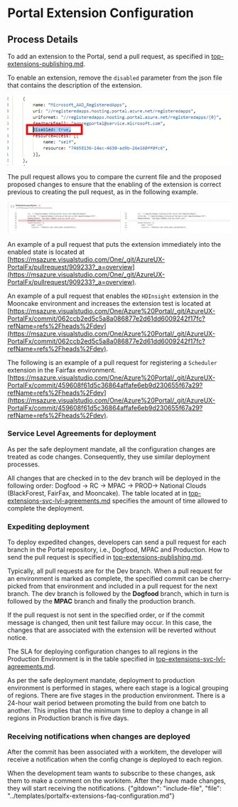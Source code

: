 # Portal Extension Configuration


## Process Details

To add an extension to the Portal, send a pull request, as specified in [top-extensions-publishing.md](top-extensions-publishing.md). 

To enable an extension, remove the `disabled` parameter from the json file that contains the description of the extension.

![alt-text](../media/portalfx-extensions-configuration/json-file.png "Updated Json File")

 The pull request allows you to compare the current file and the proposed proposed changes to ensure that the enabling of the extension is correct previous to creating the pull request, as in the following example.

![alt-text](../media/portalfx-extensions-configuration/json-comparison.png "Json File Comparison")

An example of a pull request that puts the extension immediately into the enabled state is located at [https://msazure.visualstudio.com/One/_git/AzureUX-PortalFx/pullrequest/909233?_a=overview](https://msazure.visualstudio.com/One/_git/AzureUX-PortalFx/pullrequest/909233?_a=overview).

An example of a pull request that enables the `HDInsight` extension in the Mooncake environment and increases the extension test is located at [https://msazure.visualstudio.com/One/Azure%20Portal/_git/AzureUX-PortalFx/commit/062ccb2ed5c5a8a086877e2d61dd6009242f17fc?refName=refs%2Fheads%2Fdev](https://msazure.visualstudio.com/One/Azure%20Portal/_git/AzureUX-PortalFx/commit/062ccb2ed5c5a8a086877e2d61dd6009242f17fc?refName=refs%2Fheads%2Fdev).

The following is an example of a pull request for registering a `Scheduler` extension in the Fairfax environment.
[https://msazure.visualstudio.com/One/Azure%20Portal/_git/AzureUX-PortalFx/commit/459608f61d5c36864affafe6eb9d230655f67a29?refName=refs%2Fheads%2Fdev](https://msazure.visualstudio.com/One/Azure%20Portal/_git/AzureUX-PortalFx/commit/459608f61d5c36864affafe6eb9d230655f67a29?refName=refs%2Fheads%2Fdev).

### Service Level Agreements for deployment

As per the safe deployment mandate, all the configuration changes are treated as code changes. Consequently, they use similar deployment processes.

All changes that are checked in to the dev branch will be deployed in the following order: Dogfood -> RC -> MPAC -> PROD-> National Clouds (BlackForest, FairFax, and Mooncake). The table located at in [top-extensions-svc-lvl-agreements.md](top-extensions-svc-lvl-agreements.md) specifies the amount of time allowed to complete the deployment.

### Expediting deployment

To deploy expedited changes, developers can send a pull request for each branch in the Portal repository, i.e., Dogfood, MPAC and Production. How to send the pull request is specified in  [top-extensions-publishing.md](top-extensions-publishing.md).

Typically, all pull requests are for the Dev branch. When a pull request for an environment is marked as complete, the specified commit can be cherry-picked from that environment and included in a pull request for the next branch. The dev branch is followed by the **Dogfood** branch, which in turn is followed by the **MPAC** branch and finally the production branch.

If the pull request is not sent in the specified order, or if the commit message is changed, then unit test failure may occur. In this case, the changes that are associated with the extension will be reverted without notice.

The SLA for deploying configuration changes to all regions in the Production Environment is in the table specified in [top-extensions-svc-lvl-agreements.md](top-extensions-svc-lvl-agreements.md).

As per the safe deployment mandate, deployment to production environment is performed in stages, where each stage is a logical grouping of regions. There are five stages in the production environment. There is a 24-hour wait period between promoting the build from one batch to another. This implies that the minimum time to deploy a change in all regions in Production branch is five days. 

### Receiving notifications when changes are deployed

After the commit has been associated with a workitem, the developer will receive a notification when the config change is deployed to each region.

When the development team wants to subscribe to these changes, ask them to make a comment on the workitem. After they have made changes, they will start receiving the notifications.
{"gitdown": "include-file", "file": "../templates/portalfx-extensions-faq-configuration.md"}
